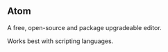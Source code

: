 ## Atom

A free, open-source and package upgradeable editor.  

Works best with scripting languages.  
